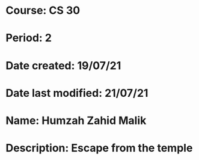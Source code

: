 # Course: CS 30
# Period: 2
# Date created: 19/07/21
# Date last modified: 21/07/21
# Name: Humzah Zahid Malik
# Description: Escape from the temple
